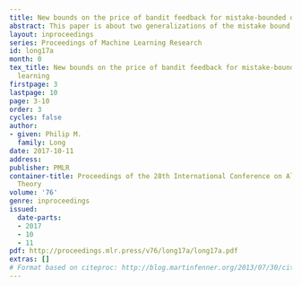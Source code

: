 ```yaml
---
title: New bounds on the price of bandit feedback for mistake-bounded online multiclass learning
abstract: This paper is about two generalizations of the mistake bound model to online multiclass classification. In the {\em standard model}, the learner receives the correct classification at the end of each round, and in the {\em bandit model}, the learner only finds out whether its prediction was correct or not.  For a set $F$ of multiclass classifiers, let $\mathrm{opt}_{\mathrm{std}}(F)$ and $\mathrm{opt}_{\mathrm{bandit}}(F)$ be the optimal bounds for learning $F$ according to these two models.  We show that an $$ \mathrm{opt}_{\mathrm{bandit}}(F) \leq (1 + o(1)) (|Y| \ln |Y|) \mathrm{opt}_{\mathrm{std}}(F) $$ bound is the best possible up to the leading constant, closing a $\Theta(\log |Y|)$ factor gap.
layout: inproceedings
series: Proceedings of Machine Learning Research
id: long17a
month: 0
tex_title: New bounds on the price of bandit feedback for mistake-bounded online multiclass
  learning
firstpage: 3
lastpage: 10
page: 3-10
order: 3
cycles: false
author:
- given: Philip M.
  family: Long
date: 2017-10-11
address: 
publisher: PMLR
container-title: Proceedings of the 28th International Conference on Algorithmic Learning
  Theory
volume: '76'
genre: inproceedings
issued:
  date-parts:
  - 2017
  - 10
  - 11
pdf: http://proceedings.mlr.press/v76/long17a/long17a.pdf
extras: []
# Format based on citeproc: http://blog.martinfenner.org/2013/07/30/citeproc-yaml-for-bibliographies/
---
```


